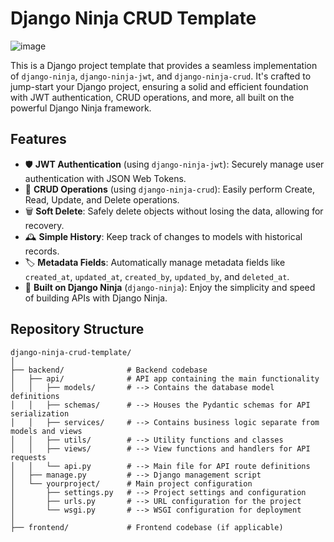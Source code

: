 # Django Ninja CRUD Template
![image](https://github.com/Yacobolo/django-ninja-crud-template/assets/45033225/b1210bd1-2bb7-4eff-ac1a-78f27297a3f5)

This is a Django project template that provides a seamless implementation of `django-ninja`, `django-ninja-jwt`, and `django-ninja-crud`. It's crafted to jump-start your Django project, ensuring a solid and efficient foundation with JWT authentication, CRUD operations, and more, all built on the powerful Django Ninja framework.

## Features

- 🛡️ **JWT Authentication** (using `django-ninja-jwt`): Securely manage user authentication with JSON Web Tokens.
- 📝 **CRUD Operations** (using `django-ninja-crud`): Easily perform Create, Read, Update, and Delete operations.
- 🗑️ **Soft Delete**: Safely delete objects without losing the data, allowing for recovery.
- 🕰️ **Simple History**: Keep track of changes to models with historical records.
- 🏷️ **Metadata Fields**: Automatically manage metadata fields like `created_at`, `updated_at`, `created_by`, `updated_by`, and `deleted_at`.
- 🥋 **Built on Django Ninja** (`django-ninja`): Enjoy the simplicity and speed of building APIs with Django Ninja.

## Repository Structure

```plaintext
django-ninja-crud-template/
│
├── backend/              # Backend codebase
│   ├── api/              # API app containing the main functionality
│   │   ├── models/       # --> Contains the database model definitions
│   │   ├── schemas/      # --> Houses the Pydantic schemas for API serialization
│   │   ├── services/     # --> Contains business logic separate from models and views
│   │   ├── utils/        # --> Utility functions and classes
│   │   ├── views/        # --> View functions and handlers for API requests
│   │   └── api.py        # --> Main file for API route definitions
│   ├── manage.py         # --> Django management script
│   └── yourproject/      # Main project configuration
│       ├── settings.py   # --> Project settings and configuration
│       ├── urls.py       # --> URL configuration for the project
│       └── wsgi.py       # --> WSGI configuration for deployment
│
├── frontend/             # Frontend codebase (if applicable)
```
